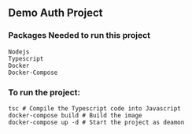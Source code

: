 ## Demo Auth Project

### Packages Needed to run this project

```
Nodejs
Typescript
Docker
Docker-Compose
```


### To run the project:

```
tsc # Compile the Typescript code into Javascript
docker-compose build # Build the image 
docker-compose up -d # Start the project as deamon
```